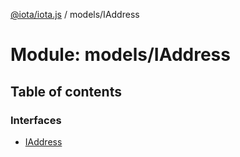 [@iota/iota.js](../README.md) / models/IAddress

# Module: models/IAddress

## Table of contents

### Interfaces

- [IAddress](../interfaces/models_iaddress.iaddress.md)
